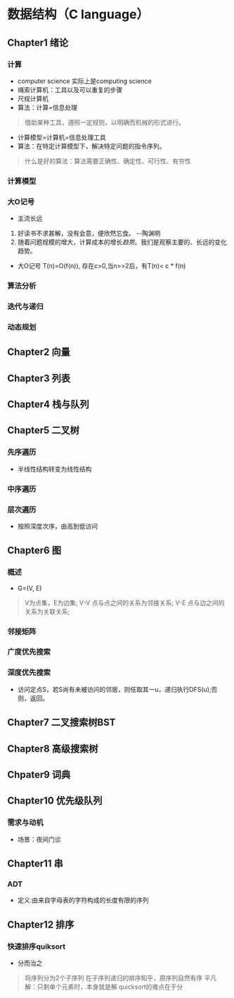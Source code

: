 # 数据结构（C language）

## Chapter1 绪论
### 计算
* computer science 实际上是computing science
* 绳索计算机：工具以及可以重复的步骤
* 尺规计算机
* 算法：计算=信息处理
> 借助某种工具，遵照一定规则，以明确而机械的形式进行。
* 计算模型=计算机=信息处理工具
* 算法：在特定计算模型下，解决特定问题的指令序列。
> 什么是好的算法：算法需要正确性、确定性、可行性、有穷性
### 计算模型
### 大O记号
* 主流长远
1. 好读书不求甚解，没有会意，便欣然忘食。 --陶渊明
2. 随着问题规模的增大，计算成本的增长*趋势*。我们是观察主要的、长远的变化趋势。
* 大O记号
T(n)=O(f(n)), 存在c>0,当n>>2后，有T(n)< c * f(n)
### 算法分析
### 迭代与递归
### 动态规划

## Chapter2 向量
## Chapter3 列表
## Chapter4 栈与队列

## Chapter5 二叉树
### 先序遍历
* 半线性结构转变为线性结构
### 中序遍历
### 层次遍历
* 按照深度次序，由高到低访问

## Chapter6 图
### 概述
* G=(V, E)
> V为点集，E为边集;
> V-V 点与点之间的关系为邻接关系;
> V-E 点与边之间的关系为关联关系;
### 邻接矩阵
### 广度优先搜索
### 深度优先搜索
* 访问定点S，若S尚有未被访问的邻居，则任取其一u，递归执行DFS(u);否则，返回。

## Chapter7 二叉搜索树BST
## Chapter8 高级搜索树
## Chpater9 词典
## Chapter10 优先级队列
### 需求与动机
* 场景：夜间门诊
## Chapter11 串
### ADT
* 定义:由来自字母表的字符构成的长度有限的序列
## Chapter12 排序
### 快速排序quiksort
* 分而治之
> 将序列分为2个子序列
> 在子序列递归的排序知乎，原序列自然有序
> 平凡解：只剩单个元素时，本身就是解
> quicksort的难点在于分








